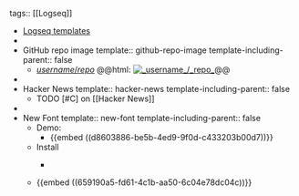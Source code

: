 tags:: [[Logseq]]

- [Logseq templates](https://docs.logseq.com/#/page/templates)
-
- GitHub repo image
  template:: github-repo-image
  template-including-parent:: false
	- [_username_/_repo_](https://github.com/_username_/_repo_)
	  @@html: <a href="https://github.com/_username_/_repo_/"><img src="https://github-readme-stats-astronomer.vercel.app/api/pin/?username=_username_&repo=_repo_&theme=tokyonight" alt="_username_/_repo_"/></a>@@
-
- Hacker News
  template:: hacker-news
  template-including-parent:: false
	- TODO [#C] []() on [[Hacker News]]
-
- New Font
  template:: new-font
  template-including-parent:: false
	- Demo:
		- {{embed ((d8603886-be5b-4ed9-9f0d-c433203b00d7))}}
	- Install
		- ```bash
		  ```
	- {{embed ((659190a5-fd61-4c1b-aa50-6c04e78dc04c))}}